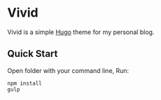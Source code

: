 # Vivid
Vivid is a simple [Hugo](http://gohugo.io) theme for my personal blog.

## Quick Start

Open folder with your command line, Run:

```
npm install
gulp
```
